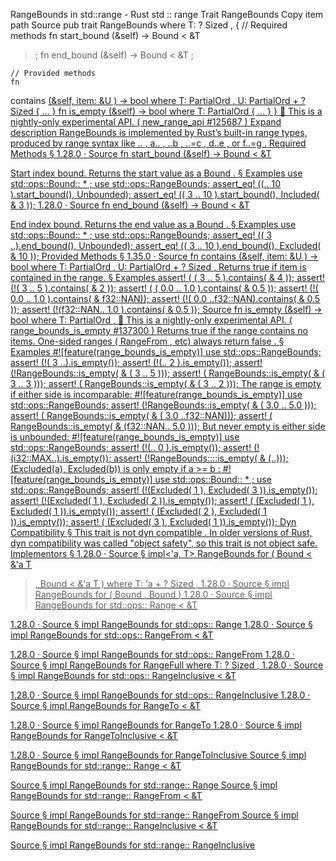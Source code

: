 RangeBounds in std::range - Rust
std
::
range
Trait
RangeBounds
Copy item path
Source
pub trait RangeBounds<T>
where
    T: ?
Sized
,
{
    // Required methods
    fn
start_bound
(&self) ->
Bound
<
&T
>;
fn
end_bound
(&self) ->
Bound
<
&T
>;

    // Provided methods
    fn
contains
<U>(&self, item:
&U
) ->
bool
where T:
PartialOrd
<U>,
             U:
PartialOrd
<T> + ?
Sized
{ ... }
fn
is_empty
(&self) ->
bool
where T:
PartialOrd
{ ... }
}
🔬
This is a nightly-only experimental API. (
new_range_api
#125687
)
Expand description
RangeBounds
is implemented by Rust’s built-in range types, produced
by range syntax like
..
,
a..
,
..b
,
..=c
,
d..e
, or
f..=g
.
Required Methods
§
1.28.0
·
Source
fn
start_bound
(&self) ->
Bound
<
&T
>
Start index bound.
Returns the start value as a
Bound
.
§
Examples
use
std::ops::Bound::
*
;
use
std::ops::RangeBounds;
assert_eq!
((..
10
).start_bound(), Unbounded);
assert_eq!
((
3
..
10
).start_bound(), Included(
&
3
));
1.28.0
·
Source
fn
end_bound
(&self) ->
Bound
<
&T
>
End index bound.
Returns the end value as a
Bound
.
§
Examples
use
std::ops::Bound::
*
;
use
std::ops::RangeBounds;
assert_eq!
((
3
..).end_bound(), Unbounded);
assert_eq!
((
3
..
10
).end_bound(), Excluded(
&
10
));
Provided Methods
§
1.35.0
·
Source
fn
contains
<U>(&self, item:
&U
) ->
bool
where
    T:
PartialOrd
<U>,
    U:
PartialOrd
<T> + ?
Sized
,
Returns
true
if
item
is contained in the range.
§
Examples
assert!
( (
3
..
5
).contains(
&
4
));
assert!
(!(
3
..
5
).contains(
&
2
));
assert!
( (
0.0
..
1.0
).contains(
&
0.5
));
assert!
(!(
0.0
..
1.0
).contains(
&
f32::NAN));
assert!
(!(
0.0
..f32::NAN).contains(
&
0.5
));
assert!
(!(f32::NAN..
1.0
).contains(
&
0.5
));
Source
fn
is_empty
(&self) ->
bool
where
    T:
PartialOrd
,
🔬
This is a nightly-only experimental API. (
range_bounds_is_empty
#137300
)
Returns
true
if the range contains no items.
One-sided ranges (
RangeFrom
, etc) always return
false
.
§
Examples
#![feature(range_bounds_is_empty)]
use
std::ops::RangeBounds;
assert!
(!(
3
..).is_empty());
assert!
(!(..
2
).is_empty());
assert!
(!RangeBounds::is_empty(
&
(
3
..
5
)));
assert!
( RangeBounds::is_empty(
&
(
3
..
3
)));
assert!
( RangeBounds::is_empty(
&
(
3
..
2
)));
The range is empty if either side is incomparable:
#![feature(range_bounds_is_empty)]
use
std::ops::RangeBounds;
assert!
(!RangeBounds::is_empty(
&
(
3.0
..
5.0
)));
assert!
( RangeBounds::is_empty(
&
(
3.0
..f32::NAN)));
assert!
( RangeBounds::is_empty(
&
(f32::NAN..
5.0
)));
But never empty is either side is unbounded:
#![feature(range_bounds_is_empty)]
use
std::ops::RangeBounds;
assert!
(!(..
0
).is_empty());
assert!
(!(i32::MAX..).is_empty());
assert!
(!RangeBounds::<u8>::is_empty(
&
(..)));
(Excluded(a), Excluded(b))
is only empty if
a >= b
:
#![feature(range_bounds_is_empty)]
use
std::ops::Bound::
*
;
use
std::ops::RangeBounds;
assert!
(!(Excluded(
1
), Excluded(
3
)).is_empty());
assert!
(!(Excluded(
1
), Excluded(
2
)).is_empty());
assert!
( (Excluded(
1
), Excluded(
1
)).is_empty());
assert!
( (Excluded(
2
), Excluded(
1
)).is_empty());
assert!
( (Excluded(
3
), Excluded(
1
)).is_empty());
Dyn Compatibility
§
This trait is
not
dyn compatible
.
In older versions of Rust, dyn compatibility was called "object safety", so this trait is not object safe.
Implementors
§
1.28.0
·
Source
§
impl<'a, T>
RangeBounds
<T> for (
Bound
<
&'a T
>,
Bound
<
&'a T
>)
where
    T: 'a + ?
Sized
,
1.28.0
·
Source
§
impl<T>
RangeBounds
<T> for (
Bound
<T>,
Bound
<T>)
1.28.0
·
Source
§
impl<T>
RangeBounds
<T> for std::ops::
Range
<
&T
>
1.28.0
·
Source
§
impl<T>
RangeBounds
<T> for std::ops::
Range
<T>
1.28.0
·
Source
§
impl<T>
RangeBounds
<T> for std::ops::
RangeFrom
<
&T
>
1.28.0
·
Source
§
impl<T>
RangeBounds
<T> for std::ops::
RangeFrom
<T>
1.28.0
·
Source
§
impl<T>
RangeBounds
<T> for
RangeFull
where
    T: ?
Sized
,
1.28.0
·
Source
§
impl<T>
RangeBounds
<T> for std::ops::
RangeInclusive
<
&T
>
1.28.0
·
Source
§
impl<T>
RangeBounds
<T> for std::ops::
RangeInclusive
<T>
1.28.0
·
Source
§
impl<T>
RangeBounds
<T> for
RangeTo
<
&T
>
1.28.0
·
Source
§
impl<T>
RangeBounds
<T> for
RangeTo
<T>
1.28.0
·
Source
§
impl<T>
RangeBounds
<T> for
RangeToInclusive
<
&T
>
1.28.0
·
Source
§
impl<T>
RangeBounds
<T> for
RangeToInclusive
<T>
Source
§
impl<T>
RangeBounds
<T> for std::range::
Range
<
&T
>
Source
§
impl<T>
RangeBounds
<T> for std::range::
Range
<T>
Source
§
impl<T>
RangeBounds
<T> for std::range::
RangeFrom
<
&T
>
Source
§
impl<T>
RangeBounds
<T> for std::range::
RangeFrom
<T>
Source
§
impl<T>
RangeBounds
<T> for std::range::
RangeInclusive
<
&T
>
Source
§
impl<T>
RangeBounds
<T> for std::range::
RangeInclusive
<T>